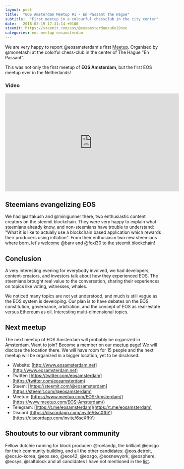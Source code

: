 ```yaml
---
layout: post
title:  "EOS Amsterdam Meetup #1 - En Passant The Hague"
subtitle:  "First meetup in a colourful chessclub in the city center"
date:   2018-03-19 17:31:14 +0100
steemit: https://steemit.com/eos/@eosamsterdam/u6o19nxe
categories: eos meetup eosamsterdam
---
```


We are very happy to report @eosamsterdam's first [Meetup](https://www.meetup.com/EOS-Amsterdam/events/248538574/). Organised by @monetashi at the colorful chess-club in the center of The Hague "En Passant".

This was not only the first meetup of **EOS Amsterdam**, but the first EOS meetup ever in the Netherlands!

### Video

<iframe width="560" height="315" src="https://www.youtube.com/embed/mcisCmCdJ38" frameborder="0" allow="autoplay; encrypted-media" allowfullscreen></iframe>

## Steemians evangelizing EOS
We had @artakush and @minigunner there, two enthusiastic content creators on the steemit blockchain. They were very happy to explain what steemians already know, and non-steemians have trouble to understand: "What it is like to actually use a blockchain based application which rewards their producers using inflation". From their enthusiasm two new steemians where born, let's welcome @barv and @foxi30 to the steemit blockchain!

## Conclusion
A very interesting evening for everybody involved, we had developers, content-creators, and investors talk about how they experienced EOS. The steemians brought real value to the conversation, sharing their experiences on topics like voting, witnesses, whales.

We noticed many topics are not yet understood, and much is still vague as the EOS system is developing. Our plan is to have debates on the EOS constitution, governance, arbitration, and the concept of EOS as real-estate versus Ethereum as oil. Interesting multi-dimensional topics.

## Next meetup
The next meetup of EOS Amsterdam will probably be organized in Amsterdam. Want to join? Become a member on our [meetup page](https://www.meetup.com/EOS-Amsterdam/)! We will disclose the location there. We will have room for 15 people and the next meetup will be organized in a bigger location, yet to be disclosed.

* Website: [http://www.eosamsterdam.net](http://www.eosamsterdam.net)
* Twitter: [https://twitter.com/eosamsterdam](https://twitter.com/eosamsterdam)
* Steem: [https://steemit.com/@eosamsterdam](https://steemit.com/@eosamsterdam)
* Meetup: [https://www.meetup.com/EOS-Amsterdam/](https://www.meetup.com/EOS-Amsterdam/)
* Telegram: [https://t.me/eosamsterdam](https://t.me/eosamsterdam)
* Discord [https://discordapp.com/invite/6scXfhY](https://discordapp.com/invite/6scXfhY)


## Shoutouts to our vibrant community

Fellow dutchie running for block producer: @roelandp, the brilliant @eosgo for their community building, and all the other candidates: @eos.detroit, @eos.io-korea, @eos.seo, @eos42, @eosgo, @eosnewyork, @eosphere, @eosys, @saltblock and all candidates I have not mentioned in the [list](https://steemit.com/eos/@eosgo/block-producer-candidate-report-2-march-14-2018).
